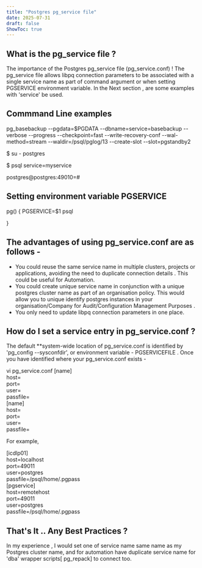 ```yaml
---
title: "Postgres pg_service file"
date: 2025-07-31
draft: false
ShowToc: true
---
```


What is the pg_service file ?
-----------------------------

The importance of the Postgres pg_service file (pg_service.conf) ! The  pg_service file allows
libpq connection parameters to be associated with a single service name as part of command argument or
when setting PGSERVICE environment variable.  In the Next section , are some examples with 'service' be used.

Commmand Line examples
----------------------

pg_basebackup --pgdata=$PGDATA --dbname=service=basebackup --verbose --progress --checkpoint=fast --write-recovery-conf --wal-method=stream --waldir=/psql/pglog/13 --create-slot --slot=pgstandby2

$ su - postgres

$ psql service=myservice

postgres@postgres:49010=#

Setting environment variable PGSERVICE
--------------------------------------

pg() { PGSERVICE=$1 psql

}

The advantages of using pg_service.conf are as follows -
---

*  You could reuse the same service name in multiple clusters, projects or applications, avoiding the need to duplicate connection details . This could be useful for Automation.
*  You could create unique service name in conjunction with a unique postgres cluster name as part of an organisation policy. This would allow you to unique identify postgres instances in your organisation/Company for Audit/Configuration Management Purposes .  
*  You only need to update libpq connection parameters in one place.   

How do I set a service entry in pg_service.conf ?   
---

The default **system-wide location of pg_service.conf is identified by 'pg_config --sysconfdir', or environment variable  - PGSERVICEFILE . Once
you have  identified where your  pg_service.conf exists -

vi  pg_service.conf
[name]  
host=  
port=  
user=  
passfile=  
[name]  							
host=  
port=  
user=  
passfile=  

For example,  

[icdlp01]  
host=localhost  
port=49011  
user=postgres  
passfile=/psql/home/.pgpass  
[pgservice]  
host=remotehost  
port=49011  
user=postgres  
passfile=/psql/home/.pgpass   


That's It ..  Any Best Practices  ? 
---

In my experience , I would set one of service name same name as my Postgres cluster name, and for automation have duplicate service name for 'dba' wrapper scripts[ pg_repack] to connect too.
